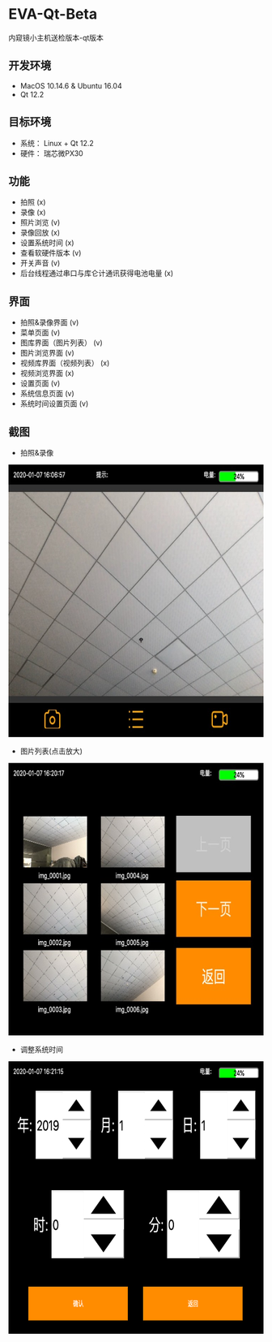 # EVA-Qt-Beta
内窥镜小主机送检版本-qt版本

## 开发环境
- MacOS 10.14.6 & Ubuntu 16.04
- Qt 12.2

## 目标环境
- 系统： Linux + Qt 12.2
- 硬件： 瑞芯微PX30

## 功能
- 拍照 (x)
- 录像 (x)
- 照片浏览 (v)
- 录像回放 (x)
- 设置系统时间 (x)
- 查看软硬件版本 (v)
- 开关声音 (v)
- 后台线程通过串口与库仑计通讯获得电池电量 (x)

## 界面
- 拍照&录像界面 (v)
- 菜单页面 (v)
- 图库界面（图片列表） (v)
- 图片浏览界面 (v)
- 视频库界面（视频列表） (x)
- 视频浏览界面 (x)
- 设置页面 (v)
- 系统信息页面 (v)
- 系统时间设置页面 (v)

## 截图
- 拍照&录像 <br/>
<img src="https://github.com/a2824256/EVA-Qt-Beta/blob/master/screenshots/4851578384434_.pic.jpg" width="716" height="537">

- 图片列表(点击放大) <br/>
<img src="https://github.com/a2824256/EVA-Qt-Beta/blob/master/screenshots/4861578385247_.pic.jpg" width="716" height="537">

- 调整系统时间 <br/>
<img src="https://github.com/a2824256/EVA-Qt-Beta/blob/master/screenshots/4871578385280_.pic.jpg" width="716" height="537">
